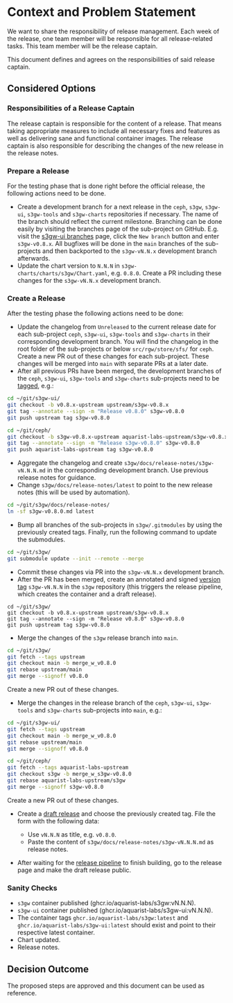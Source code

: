 # Context and Problem Statement

We want to share the responsibility of release management. Each week of the
release, one team member will be responsible for all release-related tasks. This
team member will be the release captain.

This document defines and agrees on the responsibilities of said release
captain.

## Considered Options

### Responsibilities of a Release Captain

The release captain is responsible for the content of a release. That means
taking appropriate measures to include all necessary fixes and features as well
as delivering sane and functional container images. The release captain is also
responsible for describing the changes of the new release in the release notes.

### Prepare a Release

For the testing phase that is done right before the official release, the
following actions need to be done.

- Create a development branch for a next release in the `ceph`, `s3gw`,
  `s3gw-ui`, `s3gw-tools` and `s3gw-charts` repositories if necessary.
  The name of the branch should reflect the current milestone. Branching
  can be done easily by visiting the branches page of the sub-project on
  GitHub. E.g. visit the [s3gw-ui branches][1] page, click the `New branch`
  button and enter `s3gw-v0.8.x`.
  All bugfixes will be done in the `main` branches of the sub-projects and
  then backported to the `s3gw-vN.N.x` development branch afterwards.
- Update the chart version to `N.N.N` in `s3gw-charts/charts/s3gw/Chart.yaml`,
  e.g. `0.8.0`. Create a PR including these changes for the `s3gw-vN.N.x`
  development branch.

### Create a Release

After the testing phase the following actions need to be done:

- Update the changelog from `Unreleased` to the current release date for each
  sub-project `ceph`, `s3gw-ui`, `s3gw-tools` and `s3gw-charts` in their
  corresponding development branch. You will find the changelog in the
  root folder of the sub-projects or below `src/rgw/store/sfs/` for `ceph`.
  Create a new PR out of these changes for each sub-project. These changes
  will be merged into `main` with separate PRs at a later date.
- After all previous PRs have been merged, the development branches of the
  `ceph`, `s3gw-ui`, `s3gw-tools` and `s3gw-charts` sub-projects need to be
  [tagged][2], e.g.:

```bash
cd ~/git/s3gw-ui/
git checkout -b v0.8.x-upstream upstream/s3gw-v0.8.x
git tag --annotate --sign -m "Release v0.8.0" s3gw-v0.8.0
git push upstream tag s3gw-v0.8.0

cd ~/git/ceph/
git checkout -b s3gw-v0.8.x-upstream aquarist-labs-upstream/s3gw-v0.8.x
git tag --annotate --sign -m "Release s3gw-v0.8.0" s3gw-v0.8.0
git push aquarist-labs-upstream tag s3gw-v0.8.0
```

- Aggregate the changelog and create `s3gw/docs/release-notes/s3gw-vN.N.N.md`
  in the corresponding development branch. Use previous release notes for
  guidance.
- Change `s3gw/docs/release-notes/latest` to point to the new release notes
  (this will be used by automation).

```bash
cd ~/git/s3gw/docs/release-notes/
ln -sf s3gw-v0.8.0.md latest
```

- Bump all branches of the sub-projects in `s3gw/.gitmodules` by using the
  previously created tags. Finally, run the following command to update the
  submodules.

```bash
cd ~/git/s3gw/
git submodule update --init --remote --merge
```

- Commit these changes via PR into the `s3gw-vN.N.x` development branch.
- After the PR has been merged, create an annotated and signed
  [version tag][2] `s3gw-vN.N.N` in the `s3gw` repository (this triggers
  the release pipeline, which creates the container and a draft release).

```shell
cd ~/git/s3gw/
git checkout -b v0.8.x-upstream upstream/s3gw-v0.8.x
git tag --annotate --sign -m "Release v0.8.0" s3gw-v0.8.0
git push upstream tag s3gw-v0.8.0
```

- Merge the changes of the `s3gw` release branch into `main`.

```bash
cd ~/git/s3gw/
git fetch --tags upstream
git checkout main -b merge_w_v0.8.0
git rebase upstream/main
git merge --signoff v0.8.0
```

  Create a new PR out of these changes.

- Merge the changes in the release branch of the `ceph`, `s3gw-ui`, `s3gw-tools`
  and `s3gw-charts` sub-projects into `main`, e.g.:

```bash
cd ~/git/s3gw-ui/
git fetch --tags upstream
git checkout main -b merge_w_v0.8.0
git rebase upstream/main
git merge --signoff v0.8.0

cd ~/git/ceph/
git fetch --tags aquarist-labs-upstream
git checkout s3gw -b merge_w_s3gw-v0.8.0
git rebase aquarist-labs-upstream/s3gw
git merge --signoff s3gw-v0.8.0
```

  Create a new PR out of these changes.

- Create a [draft release][3] and choose the previously created tag.
  File the form with the following data:
  - Use `vN.N.N` as title, e.g. `v0.8.0`.
  - Paste the content of `s3gw/docs/release-notes/s3gw-vN.N.N.md` as
    release notes.

- After waiting for the [release pipeline][4] to finish building, go to the
  release page and make the draft release public.

### Sanity Checks

- `s3gw` container published (ghcr.io/aquarist-labs/s3gw:vN.N.N).
- `s3gw-ui` container published (ghcr.io/aquarist-labs/s3gw-ui:vN.N.N).
- The container tags `ghcr.io/aquarist-labs/s3gw:latest` and
  `ghcr.io/aquarist-labs/s3gw-ui:latest` should exist and point to their
  respective latest container.
- Chart updated.
- Release notes.

## Decision Outcome

The proposed steps are approved and this document can be used as reference.

[1]: https://github.com/aquarist-labs/s3gw-ui/branches
[2]: https://git-scm.com/book/en/v2/Git-Basics-Tagging
[3]: https://github.com/aquarist-labs/s3gw/releases/new
[4]: https://github.com/aquarist-labs/s3gw/actions/workflows/release.yaml

